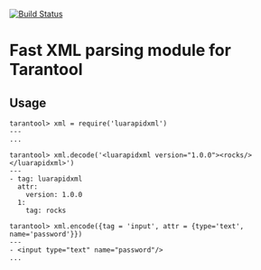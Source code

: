 [![Build Status](https://travis-ci.org/tarantool/luarapidxml.svg?branch=master)](https://travis-ci.org/tarantool/luarapidxml)

# Fast XML parsing module for Tarantool

## Usage

```console
tarantool> xml = require('luarapidxml')
---
...

tarantool> xml.decode('<luarapidxml version="1.0.0"><rocks/></luarapidxml>')
---
- tag: luarapidxml
  attr:
    version: 1.0.0
  1:
    tag: rocks

tarantool> xml.encode({tag = 'input', attr = {type='text', name='password'}})
---
- <input type="text" name="password"/>
...


```
